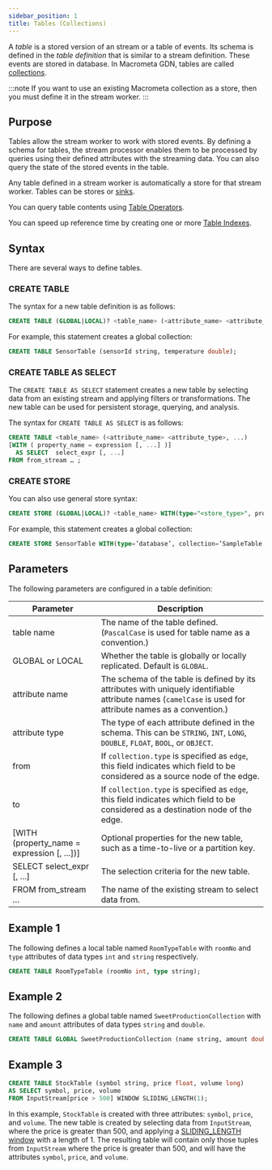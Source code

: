 ```yaml
---
sidebar_position: 1
title: Tables (Collections)
---
```


A _table_ is a stored version of an stream or a table of events. Its schema is defined in the _table definition_ that is similar to a stream definition. These events are stored in database. In Macrometa GDN, tables are called [collections](../../collections/).

:::note
If you want to use an existing Macrometa collection as a store, then you must define it in the stream worker.
:::

## Purpose

Tables allow the stream worker to work with stored events. By defining a schema for tables, the stream processor enables them to be processed by queries using their defined attributes with the streaming data. You can also query the state of the stored events in the table.

Any table defined in a stream worker is automatically a store for that stream worker. Tables can be stores or [sinks](../sink/).

You can query table contents using [Table Operators](table-operators).

You can speed up reference time by creating one or more [Table Indexes](table-indexes).

## Syntax

There are several ways to define tables.

### CREATE TABLE

The syntax for a new table definition is as follows:

```sql
CREATE TABLE (GLOBAL|LOCAL)? <table_name> (<attribute_name> <attribute_type>, ...);
```

For example, this statement creates a global collection:

```sql
CREATE TABLE SensorTable (sensorId string, temperature double);
```

### CREATE TABLE AS SELECT

The `CREATE TABLE AS SELECT` statement creates a new table by selecting data from an existing stream and applying filters or transformations. The new table can be used for persistent storage, querying, and analysis.

The syntax for `CREATE TABLE AS SELECT` is as follows:

```sql
CREATE TABLE <table_name> (<attribute_name> <attribute_type>, ...)
[WITH ( property_name = expression [, ...] )]
  AS SELECT  select_expr [, ...]
FROM from_stream … ;
```

### CREATE STORE

You can also use general store syntax:

```sql
CREATE STORE (GLOBAL|LOCAL)? <table_name> WITH(type="<store_type>", propKey=”propVal”, … , PrimaryKey='<attribute_name>', Index='<attribute_name>')(<attribute_name> <attribute_type>, ...);
```

For example, this statement creates a global collection:

```sql
CREATE STORE SensorTable WITH(type=’database’, collection=’SampleTable’, map.type=’json’) (sensorId string, temperature double);
```

## Parameters

The following parameters are configured in a table definition:

| Parameter     | Description |
| ------------- |-------------|
| table name      | The name of the table defined. (`PascalCase` is used for table name as a convention.) |
| GLOBAL or LOCAL      | Whether the table is globally or locally replicated. Default is `GLOBAL`. |
| attribute name   | The schema of the table is defined by its attributes with uniquely identifiable attribute names (`camelCase` is used for attribute names as a convention.)|    |
| attribute type   | The type of each attribute defined in the schema.  This can be `STRING`, `INT`, `LONG`, `DOUBLE`, `FLOAT`, `BOOL`, or `OBJECT`.     |
| from        | If `collection.type` is specified as `edge`, this field indicates which field to be considered as a source node of the edge.      | _from         | STRING              | Yes      |
| to          | If `collection.type` is specified as `edge`, this field indicates which field to be considered as a destination node of the edge. | _to      | STRING              | Yes      |
| [WITH (property_name = expression [, ...])] | Optional properties for the new table, such as a time-to-live or a partition key. |
| SELECT select_expr [, ...] | The selection criteria for the new table. |
| FROM from_stream … | The name of the existing stream to select data from. |

## Example 1

The following defines a local table named `RoomTypeTable` with `roomNo` and `type` attributes of data types `int` and `string` respectively.

```sql
CREATE TABLE RoomTypeTable (roomNo int, type string);
```

## Example 2

The following defines a global table named `SweetProductionCollection` with `name` and `amount` attributes of data types `string` and `double`.

```sql
CREATE TABLE GLOBAL SweetProductionCollection (name string, amount double);
```

## Example 3

```sql
CREATE TABLE StockTable (symbol string, price float, volume long)
AS SELECT symbol, price, volume
FROM InputStream[price > 500] WINDOW SLIDING_LENGTH(1);
```

In this example, `StockTable` is created with three attributes: `symbol`, `price`, and `volume`. The new table is created by selecting data from `InputStream`, where the price is greater than 500, and applying a [SLIDING_LENGTH window](../windows/window-types/sliding-length) with a length of 1. The resulting table will contain only those tuples from `InputStream` where the price is greater than 500, and will have the attributes `symbol`, `price`, and `volume`.
